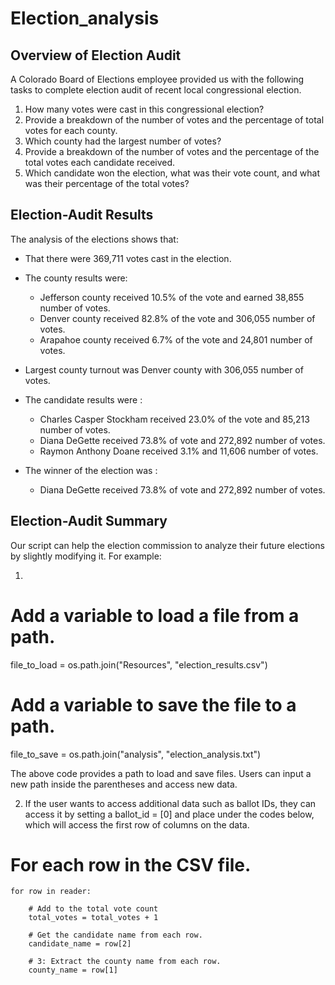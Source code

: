 # Election_analysis

## Overview of Election Audit 
A Colorado Board of Elections employee provided us with the following tasks to complete election audit of recent local congressional election.
1. How many votes were cast in this congressional election?
2. Provide a breakdown of the number of votes and the percentage of total votes for each county.
3. Which county had the largest number of votes?
4. Provide a breakdown of the number of votes and the percentage of the total votes each candidate received.
5. Which candidate won the election, what was their vote count, and what was their percentage of the total votes?

## Election-Audit Results
The analysis of the elections shows that:
- That there were 369,711 votes cast in the election.

- The county results were:
  - Jefferson county received 10.5% of the vote and earned 38,855 number of votes.
  - Denver county received 82.8% of the vote and 306,055 number of votes.
  - Arapahoe county received 6.7% of the vote and 24,801 number of votes.
 
- Largest county turnout was Denver county with 306,055 number of votes.
  
- The candidate results were :
  - Charles Casper Stockham received 23.0% of the vote and 85,213 number of votes.
  - Diana DeGette received 73.8% of vote and 272,892 number of votes.
  - Raymon Anthony Doane received 3.1% and 11,606 number of votes.

- The winner of the election was :
  - Diana DeGette received 73.8% of vote and 272,892 number of votes.
 
## Election-Audit Summary
Our script can help the election commission to analyze their future elections by slightly modifying it. For example: 

1)
# Add a variable to load a file from a path.
file_to_load = os.path.join("Resources", "election_results.csv")
# Add a variable to save the file to a path.
file_to_save = os.path.join("analysis", "election_analysis.txt")

The above code provides a path to load and save files. Users can input a new path inside the parentheses and access new data.

2) If the user wants to access additional data such as ballot IDs, they can access it by setting a ballot_id = [0] and place under the codes below, which will access the first row of columns on the data.
 # For each row in the CSV file.
    for row in reader:

        # Add to the total vote count
        total_votes = total_votes + 1

        # Get the candidate name from each row.
        candidate_name = row[2]

        # 3: Extract the county name from each row.
        county_name = row[1]
   
